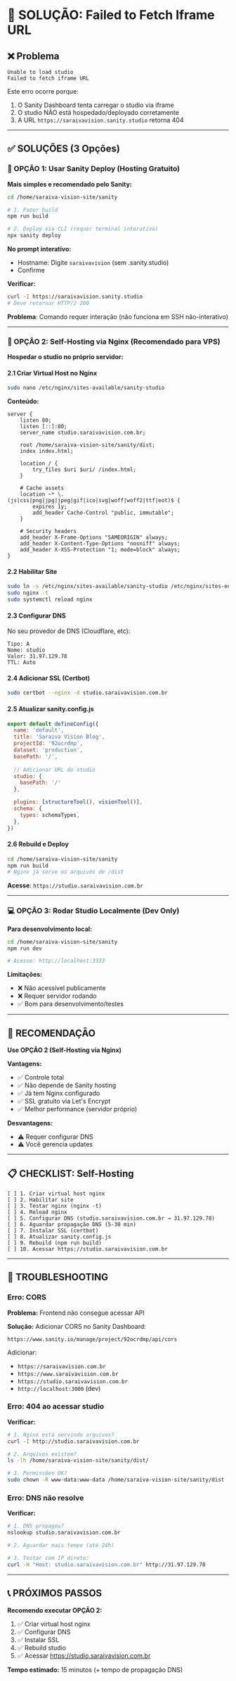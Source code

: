 # 🔧 SOLUÇÃO: Failed to Fetch Iframe URL

## ❌ Problema

```
Unable to load studio
Failed to fetch iframe URL
```

Este erro ocorre porque:
1. O Sanity Dashboard tenta carregar o studio via iframe
2. O studio NÃO está hospedado/deployado corretamente
3. A URL `https://saraivavision.sanity.studio` retorna 404

---

## ✅ SOLUÇÕES (3 Opções)

### 🎯 OPÇÃO 1: Usar Sanity Deploy (Hosting Gratuito)

**Mais simples e recomendado pelo Sanity:**

```bash
cd /home/saraiva-vision-site/sanity

# 1. Fazer build
npm run build

# 2. Deploy via CLI (requer terminal interativo)
npx sanity deploy
```

**No prompt interativo:**
- Hostname: Digite `saraivavision` (sem .sanity.studio)
- Confirme

**Verificar:**
```bash
curl -I https://saraivavision.sanity.studio
# Deve retornar HTTP/2 200
```

**Problema**: Comando requer interação (não funciona em SSH não-interativo)

---

### 🚀 OPÇÃO 2: Self-Hosting via Nginx (Recomendado para VPS)

**Hospedar o studio no próprio servidor:**

#### 2.1 Criar Virtual Host no Nginx

```bash
sudo nano /etc/nginx/sites-available/sanity-studio
```

**Conteúdo:**
```nginx
server {
    listen 80;
    listen [::]:80;
    server_name studio.saraivavision.com.br;

    root /home/saraiva-vision-site/sanity/dist;
    index index.html;

    location / {
        try_files $uri $uri/ /index.html;
    }

    # Cache assets
    location ~* \.(js|css|png|jpg|jpeg|gif|ico|svg|woff|woff2|ttf|eot)$ {
        expires 1y;
        add_header Cache-Control "public, immutable";
    }

    # Security headers
    add_header X-Frame-Options "SAMEORIGIN" always;
    add_header X-Content-Type-Options "nosniff" always;
    add_header X-XSS-Protection "1; mode=block" always;
}
```

#### 2.2 Habilitar Site

```bash
sudo ln -s /etc/nginx/sites-available/sanity-studio /etc/nginx/sites-enabled/
sudo nginx -t
sudo systemctl reload nginx
```

#### 2.3 Configurar DNS

No seu provedor de DNS (Cloudflare, etc):
```
Tipo: A
Nome: studio
Valor: 31.97.129.78
TTL: Auto
```

#### 2.4 Adicionar SSL (Certbot)

```bash
sudo certbot --nginx -d studio.saraivavision.com.br
```

#### 2.5 Atualizar sanity.config.js

```javascript
export default defineConfig({
  name: 'default',
  title: 'Saraiva Vision Blog',
  projectId: '92ocrdmp',
  dataset: 'production',
  basePath: '/',
  
  // Adicionar URL do studio
  studio: {
    basePath: '/'
  },

  plugins: [structureTool(), visionTool()],
  schema: {
    types: schemaTypes,
  },
})
```

#### 2.6 Rebuild e Deploy

```bash
cd /home/saraiva-vision-site/sanity
npm run build
# Nginx já serve os arquivos de /dist
```

**Acesse**: `https://studio.saraivavision.com.br`

---

### 💻 OPÇÃO 3: Rodar Studio Localmente (Dev Only)

**Para desenvolvimento local:**

```bash
cd /home/saraiva-vision-site/sanity
npm run dev

# Acesse: http://localhost:3333
```

**Limitações:**
- ❌ Não acessível publicamente
- ❌ Requer servidor rodando
- ✅ Bom para desenvolvimento/testes

---

## 🎯 RECOMENDAÇÃO

**Use OPÇÃO 2 (Self-Hosting via Nginx)**

**Vantagens:**
- ✅ Controle total
- ✅ Não depende de Sanity hosting
- ✅ Já tem Nginx configurado
- ✅ SSL gratuito via Let's Encrypt
- ✅ Melhor performance (servidor próprio)

**Desvantagens:**
- ⚠️ Requer configurar DNS
- ⚠️ Você gerencia updates

---

## 📋 CHECKLIST: Self-Hosting

```
[ ] 1. Criar virtual host nginx
[ ] 2. Habilitar site
[ ] 3. Testar nginx (nginx -t)
[ ] 4. Reload nginx
[ ] 5. Configurar DNS (studio.saraivavision.com.br → 31.97.129.78)
[ ] 6. Aguardar propagação DNS (5-30 min)
[ ] 7. Instalar SSL (certbot)
[ ] 8. Atualizar sanity.config.js
[ ] 9. Rebuild (npm run build)
[ ] 10. Acessar https://studio.saraivavision.com.br
```

---

## 🔧 TROUBLESHOOTING

### Erro: CORS

**Problema:** Frontend não consegue acessar API

**Solução:** Adicionar CORS no Sanity Dashboard:
```
https://www.sanity.io/manage/project/92ocrdmp/api/cors
```

Adicionar:
- `https://saraivavision.com.br`
- `https://www.saraivavision.com.br`
- `https://studio.saraivavision.com.br`
- `http://localhost:3000` (dev)

### Erro: 404 ao acessar studio

**Verificar:**
```bash
# 1. Nginx está servindo arquivos?
curl -I http://studio.saraivavision.com.br

# 2. Arquivos existem?
ls -lh /home/saraiva-vision-site/sanity/dist/

# 3. Permissões OK?
sudo chown -R www-data:www-data /home/saraiva-vision-site/sanity/dist
```

### Erro: DNS não resolve

**Verificar:**
```bash
# 1. DNS propagou?
nslookup studio.saraivavision.com.br

# 2. Aguardar mais tempo (até 24h)

# 3. Testar com IP direto:
curl -H "Host: studio.saraivavision.com.br" http://31.97.129.78
```

---

## 📞 PRÓXIMOS PASSOS

**Recomendo executar OPÇÃO 2:**

1. ✅ Criar virtual host nginx
2. ✅ Configurar DNS
3. ✅ Instalar SSL
4. ✅ Rebuild studio
5. ✅ Acessar https://studio.saraivavision.com.br

**Tempo estimado:** 15 minutos (+ tempo de propagação DNS)

